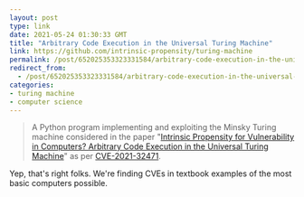 ```yaml
---
layout: post
type: link
date: 2021-05-24 01:30:33 GMT
title: "Arbitrary Code Execution in the Universal Turing Machine"
link: https://github.com/intrinsic-propensity/turing-machine
permalink: /post/652025353323331584/arbitrary-code-execution-in-the-universal-turing
redirect_from: 
  - /post/652025353323331584/arbitrary-code-execution-in-the-universal-turing
categories:
- turing machine
- computer science
---
```

<blockquote>A Python program implementing and exploiting the Minsky Turing machine considered in the paper "<a href="https://arxiv.org/abs/2105.02124">Intrinsic Propensity for Vulnerability in Computers? Arbitrary Code Execution in the Universal Turing Machine</a>" as per <a href="https://cve.mitre.org/cgi-bin/cvename.cgi?name=CVE-2021-32471">CVE-2021-32471</a>.</blockquote>
<p>Yep, that's right folks. We're finding CVEs in textbook examples of the most basic computers possible.</p>